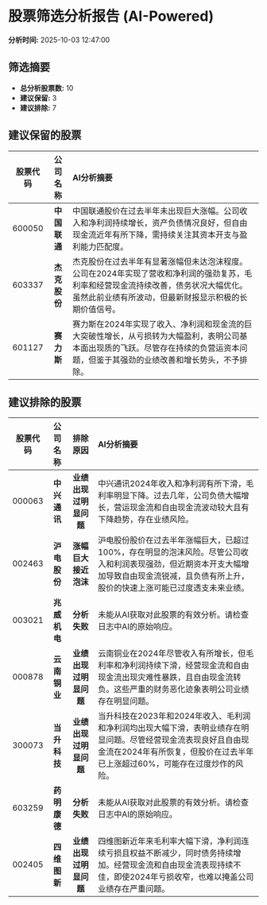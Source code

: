 # 股票筛选分析报告 (AI-Powered)

**分析时间:** 2025-10-03 12:47:00

## 筛选摘要

- **总分析股票数:** 10
- **建议保留:** 3
- **建议排除:** 7

## 建议保留的股票

| 股票代码 | 公司名称 | AI分析摘要 |
|:---:|:---:|:---|
| 600050 | **中国联通** | 中国联通股价在过去半年未出现巨大涨幅。公司收入和净利润持续增长，资产负债情况良好，但自由现金流近年有所下降，需持续关注其资本开支与盈利能力匹配度。 |
| 603337 | **杰克股份** | 杰克股份在过去半年有显著涨幅但未达泡沫程度。公司在2024年实现了营收和净利润的强劲复苏，毛利率和经营现金流持续改善，债务状况大幅优化。虽然此前业绩有所波动，但最新财报显示积极的长期价值信号。 |
| 601127 | **赛力斯** | 赛力斯在2024年实现了收入、净利润和现金流的巨大突破性增长，从亏损转为大幅盈利，表明公司基本面出现质的飞跃。尽管存在持续的负营运资本问题，但鉴于其强劲的业绩改善和增长势头，不予排除。 |

## 建议排除的股票

| 股票代码 | 公司名称 | 排除原因 | AI分析摘要 |
|:---:|:---:|:---:|:---|
| 000063 | **中兴通讯** | **业绩出现过明显问题** | 中兴通讯2024年收入和净利润有所下滑，毛利率明显下降。过去几年，公司负债大幅增长，营运现金流和自由现金流波动较大且有下降趋势，存在业绩风险。 |
| 002463 | **沪电股份** | **涨幅巨大接近泡沫** | 沪电股份股价在过去半年涨幅巨大，已超过100%，存在明显的泡沫风险。尽管公司收入和利润表现强劲，但近期资本开支大幅增加导致自由现金流锐减，且负债有所上升，股价的快速上涨可能已过度透支未来业绩。 |
| 003021 | **兆威机电** | **分析失败** | 未能从AI获取对此股票的有效分析。请检查日志中AI的原始响应。 |
| 000878 | **云南铜业** | **业绩出现过明显问题** | 云南铜业在2024年尽管收入有所增长，但毛利率和净利润持续下滑，经营现金流和自由现金流出现灾难性暴跌，且自由现金流转负。这些严重的财务恶化迹象表明公司业绩存在明显问题。 |
| 300073 | **当升科技** | **业绩出现过明显问题** | 当升科技在2023年和2024年收入、毛利润和净利润均出现大幅下滑，表明业绩存在明显问题。尽管经营现金流表现良好且自由现金流在2024年有所恢复，但股价在过去半年已上涨超过60%，可能存在过度炒作的风险。 |
| 603259 | **药明康德** | **分析失败** | 未能从AI获取对此股票的有效分析。请检查日志中AI的原始响应。 |
| 002405 | **四维图新** | **业绩出现过明显问题** | 四维图新近年来毛利率大幅下滑，净利润连续亏损且权益不断减少，同时债务持续增加。经营现金流和自由现金流表现持续不佳，即使2024年亏损收窄，也难以掩盖公司业绩存在严重问题。 |
